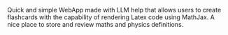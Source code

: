 Quick and simple WebApp made with LLM help that allows users to create flashcards with the capability of rendering Latex code using MathJax. 
A nice place to store and review maths and physics definitions. 
